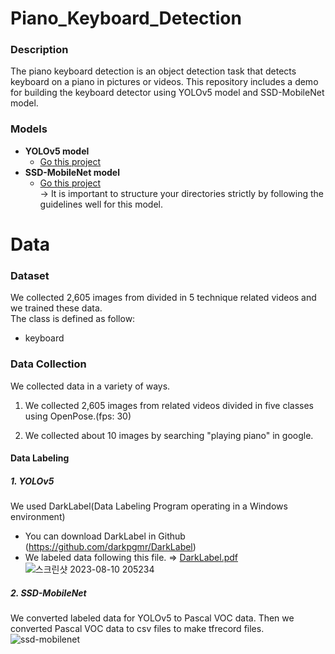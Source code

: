 # Piano_Keyboard_Detection
### Description
The piano keyboard detection is an object detection task that detects keyboard on a piano in pictures or videos. This repository includes a demo for building the keyboard detector using YOLOv5 model and SSD-MobileNet model.

### Models
* <b>YOLOv5 model</b><br>
  * <a href="https://github.com/dalabdgw/Piano_Keyboard_Detection/tree/main/YOLOv5">Go this project</a><br>
* <b>SSD-MobileNet model</b><br>
  * <a href="https://github.com/dalabdgw/Piano_Keyboard_Detection/tree/main/SSD-MobileNet">Go this project</a><br>
  → It is important to structure your directories strictly by following the guidelines well for this model.
  
# Data

### Dataset
We collected 2,605 images from divided in 5 technique related videos and we trained these data.<br>
The class is defined as follow:<br>
* keyboard
  
### Data Collection
We collected data in a variety of ways.<br>
1. We collected 2,605 images from related videos divided in five classes using OpenPose.(fps: 30)<br>

2. We collected about 10 images by searching "playing piano" in google. <br>
#### Data Labeling
##### 1. YOLOv5
We used DarkLabel(Data Labeling Program operating in a Windows environment)
* You can download DarkLabel in Github (https://github.com/darkpgmr/DarkLabel)<br>
* We labeled data following this file. => [DarkLabel.pdf](https://github.com/dalabdgw/Hijab_Detection/files/12026408/DarkLabel.pdf) <br>
![스크린샷 2023-08-10 205234](https://github.com/dalabdgw/Piano_Keyboard_Detection/assets/135303032/e581d9e1-5ff1-4e64-831b-55168e58180a)
##### 2. SSD-MobileNet
We converted labeled data for YOLOv5 to Pascal VOC data. Then we converted Pascal VOC data to csv files to make tfrecord files.
![ssd-mobilenet](https://github.com/dalabdgw/Piano_Keyboard_Detection/assets/135303032/d62cdf7f-ca3b-462e-95df-fc26ed867834)
